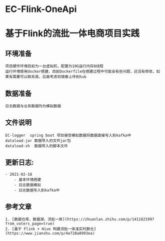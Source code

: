 # EC-Flink-OneApi
# 基于Flink的流批一体电商项目实践

## 环境准备
    项目硬件环境目前为一台虚拟机，配置为10G运行内存8线程
    运行环境使用docker搭建，目前Dockerfile在搭建过程中可能会有些问题，还没有修改，如果有需要可以联系我，后面考虑将镜像上传到hub

## 数据准备

    日志数据与业务数据均为模拟数据

## 文件说明
    EC-logger  spring boot 项目接受模拟数据将数据直接写入到kafka中
    dataload-jar 数据导入的文件jar包
    dataload-sh  数据导入的脚本文件
    
## 更新日志:
    - 2021-02-18 
        - 基本环境搭建
        - 日志数据模拟
        - 日志数据写入到kafka中
        
        
## 参考文章
    1. [数据仓库、数据湖、流批一体](https://zhuanlan.zhihu.com/p/141182199?from_voters_page=true)
    2. [基于 Flink + Hive 构建流批一体准实时数仓](https://www.jianshu.com/p/4e728a8993ea)
